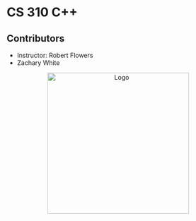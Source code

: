 # CS 310 C++

## Contributors
- Instructor: Robert Flowers
- Zachary White


<div align="center">
  <img src="[your-logo-url](https://ih1.redbubble.net/image.120483359.7399/bg,f8f8f8-flat,750x,075,f-pad,750x1000,f8f8f8.jpg)" alt="Logo" width="320" />
</div>
